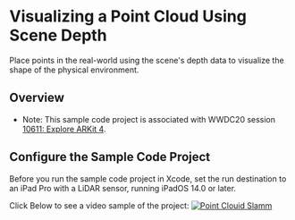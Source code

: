 # Visualizing a Point Cloud Using Scene Depth

Place points in the real-world using the scene's depth data to visualize the shape of the physical environment.  

## Overview

- Note: This sample code project is associated with WWDC20 session [10611: Explore ARKit 4](https://developer.apple.com/wwdc20/10611/).

## Configure the Sample Code Project

Before you run the sample code project in Xcode, set the run destination to an iPad Pro with a LiDAR sensor, running iPadOS 14.0 or later.



Click Below to see a video sample of the project:
[![Point Clouid Slamm](https://img.youtube.com/vi/xepcIAzD8zo/0.jpg)](https://youtu.be/xepcIAzD8zo "Ios Lidar Slam")


